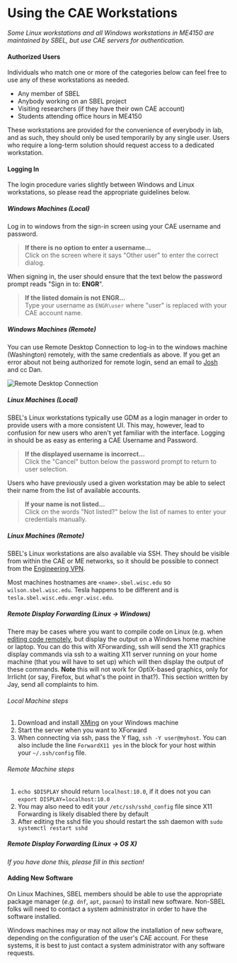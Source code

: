 # Using the CAE Workstations

_Some Linux workstations and all Windows workstations in ME4150 are maintained by SBEL, but use CAE servers for authentication._

#### Authorized Users
Individuals who match one or more of the categories below can feel free to use any of these workstations as needed.

- Any member of SBEL
- Anybody working on an SBEL project
- Visiting researchers (if they have their own CAE account)
- Students attending office hours in ME4150

These workstations are provided for the convenience of everybody in lab, and as such, they should only be used temporarily by any single user. Users who require a long-term solution should request access to a dedicated workstation.

#### Logging In

The login procedure varies slightly between Windows and Linux workstations, so please read the appropriate guidelines below.

##### Windows Machines (Local)
Log in to windows from the sign-in screen using your CAE username and password.

> **If there is no option to enter a username...** \
> Click on the screen where it says "Other user" to enter the correct dialog.

When signing in, the user should ensure that the text below the password prompt reads "Sign in to: **ENGR**".

> **If the listed domain is not ENGR...** \
> Type your username as `ENGR\user` where "user" is replaced with your CAE account name.

##### Windows Machines (Remote)
You can use Remote Desktop Connection to log-in to the windows machine (Washington) remotely, with the same credentials as above. If you get an error about not being authorized for remote login, send an email to [Josh](https://directory.engr.wisc.edu/services/Staff/Jankowski_Joshua/) and cc Dan.

![Remote Desktop Connection](/lab-wiki/images/technical/washington-login.png)

##### Linux Machines (Local)
SBEL's Linux workstations typically use GDM as a login manager in order to provide users with a more consistent UI. This may, however, lead to confusion for new users who aren't yet familiar with the interface. Logging in should be as easy as entering a CAE Username and Password.

> **If the displayed username is incorrect...** \
> Click the "Cancel" button below the password prompt to return to user selection.

Users who have previously used a given workstation may be able to select their name from the list of available accounts.

> **If your name is not listed...** \
> Click on the words "Not listed?" below the list of names to enter your credentials manually.

##### Linux Machines (Remote)
SBEL's Linux workstations are also available via SSH. They should be visible from within the CAE or ME networks, so it should be possible to connect from the [Engineering VPN](https://kb.wisc.edu/cae/84859).

Most machines hostnames are `<name>.sbel.wisc.edu` so `wilson.sbel.wisc.edu`.
Tesla happens to be different and is  `tesla.sbel.wisc.edu.engr.wisc.edu`. 

##### Remote Display Forwarding (Linux -> Windows)

There may be cases where you want to compile code on Linux (e.g. when [editing code remotely](https://github.com/uwsbel/lab-wiki/blob/master/technical/vscode.md#setting-up-remote-access), but display the output on a Windows home machine or laptop. 
You can do this with XForwarding, ssh will send the X11 graphics display commands via ssh to a waiting X11 server running on your home machine (that you will have to set up) which will then display the output of these commands. 
**Note** this will not work for OptiX-based graphics, only for Irrlicht (or say, Firefox, but what's the point in that?). 
This section written by Jay, send all complaints to him.

###### Local Machine steps
1. Download and install [XMing](https://sourceforge.net/projects/xming/) on your Windows machine
2. Start the server when you want to XForward
3. When connecting via ssh, pass the Y flag, `ssh -Y user@myhost`. You can also include the line `ForwardX11 yes` in the block for your host within your `~/.ssh/config` file.

###### Remote Machine steps
1. `echo $DISPLAY` should return `localhost:10.0`, if it does not you can `export DISPLAY=localhost:10.0` 
2. You may also need to edit your `/etc/ssh/sshd_config` file since X11 Forwarding is likely disabled there by default
3. After editing the sshd file you should restart the ssh daemon with `sudo systemctl restart sshd`

##### Remote Display Forwarding (Linux -> OS X)

_If you have done this, please fill in this section!_

#### Adding New Software
On Linux Machines, SBEL members should be able to use the appropriate package manager (_e.g._ `dnf`, `apt`, `pacman`) to install new software. Non-SBEL folks will need to contact a system administrator in order to have the software installed.

Windows machines may or may not allow the installation of new software, depending on the configuration of the user's CAE account. For these systems, it is best to just contact a system administrator with any software requests.
